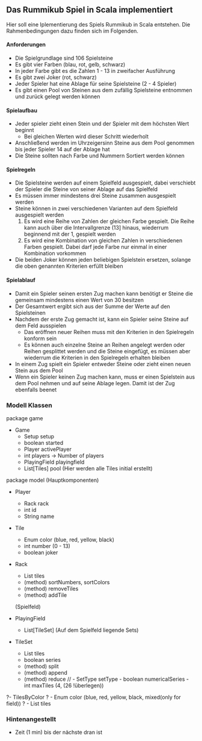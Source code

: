 ## Das Rummikub Spiel in Scala implementiert

Hier soll eine Iplementierung des Spiels Rummikub in Scala entstehen. Die Rahmenbedingungen dazu finden sich im Folgenden. 

#### Anforderungen

- Die Spielgrundlage sind 106 Spielsteine
- Es gibt vier Farben (blau, rot, gelb, schwarz)
- In jeder Farbe gibt es die Zahlen 1 - 13 in zweifacher Ausführung
- Es gibt zwei Joker (rot, schwarz)
- Jeder Spieler hat eine Ablage für seine Spielsteine (2 - 4 Spieler)
- Es gibt einen Pool von Steinen aus dem zufällig Spielsteine entnommen und zurück gelegt werden können

#### Spielaufbau

- Jeder spieler zieht einen Stein und der Spieler mit dem höchsten Wert beginnt
  - Bei gleichen Werten wird dieser Schritt wiederholt
- Anschließend werden im Uhrzeigersinn Steine aus dem Pool genommen bis jeder Spieler 14 auf der Ablage hat
- Die Steine sollten nach Farbe und Nummern Sortiert werden können

#### Spielregeln

- Die Spielsteine werden auf einem Spielfeld ausgespielt, dabei verschiebt der Spieler die Steine von seiner Ablage auf das Spielfeld
- Es müssen immer mindestens drei Steine zusammen ausgespielt werden
- Steine können in zwei verschiedenen Varianten auf dem Spielfeld ausgespielt werden
  1. Es wird eine Reihe von Zahlen der gleichen Farbe gespielt. Die Reihe kann auch über die Intervallgrenze (13] hinaus, wiederrum beginnend mit der 1, gespielt werden 
  2. Es wird eine Kombination von gleichen Zahlen in verschiedenen Farben gespielt. Dabei darf jede Farbe nur einmal in einer Kombination vorkommen
- Die beiden Joker können jeden beliebigen Spielstein ersetzen, solange die oben genannten Kriterien erfüllt bleiben
  
#### Spielablauf

- Damit ein Spieler seinen ersten Zug machen kann benötigt er Steine die gemeinsam mindestens einen Wert von 30 besitzen
- Der Gesamtwert ergibt sich aus der Summe der Werte auf den Spielsteinen
- Nachdem der erste Zug gemacht ist, kann ein Spieler seine Steine auf dem Feld ausspielen
  - Das eröffnen neuer Reihen muss mit den Kriterien in den Spielregeln konform sein
  - Es können auch einzelne Steine an Reihen angelegt werden oder Reihen gesplittet werden und die Steine eingefügt, es müssen aber wiederrum die Kriterien in den Spielregeln erhalten bleiben
- In einem Zug spielt ein Spieler entweder Steine oder zieht einen neuen Stein aus dem Pool
- Wenn ein Spieler keinen Zug machen kann, muss er einen Spielstein aus dem Pool nehmen und auf seine Ablage legen. Damit ist der Zug ebenfalls beenet

### Modell Klassen

package game
  - Game
    - Setup setup
    - boolean started
    - Player activePlayer
    - int players -> Number of players
    - PlayingField playingfield
    - List[Tiles] pool (Hier werden alle Tiles initial erstellt)

package model
    (Hauptkomponenten)
  - Player
    - Rack rack
    - int id
    - String name
  - Tile
    - Enum color (blue, red, yellow, black)
    - int number (0 - 13)
    - boolean joker
  - Rack
    - List tiles
    - (method) sortNumbers, sortColors
    - (method) removeTiles
    - (method) addTile 
    
    (Spielfeld)
  - PlayingField
    - List[TileSet]
    (Auf dem Spielfeld liegende Sets)
  - TileSet
    - List tiles
    - boolean series
    - (method) split
    - (method) append
    - (method) reduce
    // - SetType setType
            - boolean numericalSeries
            - int maxTiles (4, (26 !überlegen))  
        
    
    
  ?- TilesByColor
  ?  - Enum color (blue, red, yellow, black, mixed(only for field))
  ?  - List tiles
  
  
### Hintenangestellt

- Zeit (1 min) bis der nächste dran ist 

  
